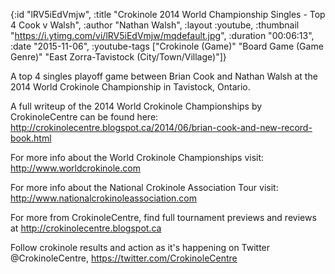 {:id "lRV5iEdVmjw",
 :title
 "Crokinole 2014 World Championship Singles - Top 4 Cook v Walsh",
 :author "Nathan Walsh",
 :layout :youtube,
 :thumbnail "https://i.ytimg.com/vi/lRV5iEdVmjw/mqdefault.jpg",
 :duration "00:06:13",
 :date "2015-11-06",
 :youtube-tags
 ["Crokinole (Game)"
  "Board Game (Game Genre)"
  "East Zorra-Tavistock (City/Town/Village)"]}


A top 4 singles playoff game between Brian Cook and Nathan Walsh at the 2014 World Crokinole Championship in Tavistock, Ontario.

A full writeup of the 2014 World Crokinole Championships by CrokinoleCentre can be found here: http://crokinolecentre.blogspot.ca/2014/06/brian-cook-and-new-record-book.html

For more info about the World Crokinole Championships visit: http://www.worldcrokinole.com

For more info about the National Crokinole Association Tour visit: http://www.nationalcrokinoleassociation.com

For more from CrokinoleCentre, find full tournament previews and reviews at http://crokinolecentre.blogspot.ca

Follow crokinole results and action as it's happening on Twitter @CrokinoleCentre, https://twitter.com/CrokinoleCentre
